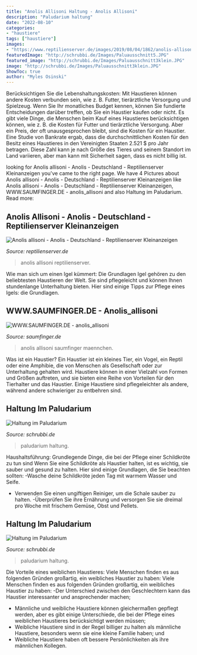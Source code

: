 ```yaml
---
title: "Anolis Allisoni Haltung - Anolis Allisoni"
description: "Paludarium haltung"
date: "2022-08-10"
categories:
- "haustiere"
tags: ["haustiere"]
images:
- "https://www.reptilienserver.de/images/2019/08/04/1862/anolis-allisoni_1.jpg?v=1569594109"
featuredImage: "http://schrubbi.de/Images/Paluausschnitt5.JPG"
featured_image: "http://schrubbi.de/Images/Paluausschnitt3klein.JPG"
image: "http://schrubbi.de/Images/Paluausschnitt3klein.JPG"
ShowToc: true
author: "Myles Osinski"
---
```



Berücksichtigen Sie die Lebenshaltungskosten: Mit Haustieren können andere Kosten verbunden sein, wie z. B. Futter, tierärztliche Versorgung und Spielzeug. Wenn Sie Ihr monatliches Budget kennen, können Sie fundierte Entscheidungen darüber treffen, ob Sie ein Haustier kaufen oder nicht.
Es gibt viele Dinge, die Menschen beim Kauf eines Haustieres berücksichtigen können, wie z. B. die Kosten für Futter und tierärztliche Versorgung. Aber ein Preis, der oft unausgesprochen bleibt, sind die Kosten für ein Haustier. Eine Studie von Bankrate ergab, dass die durchschnittlichen Kosten für den Besitz eines Haustieres in den Vereinigten Staaten 2.521 $ pro Jahr betragen. Diese Zahl kann je nach Größe des Tieres und seinem Standort im Land variieren, aber man kann mit Sicherheit sagen, dass es nicht billig ist.

	

		
looking for Anolis allisoni - Anolis - Deutschland - Reptilienserver Kleinanzeigen you've came to the right page. We have 4 Pictures about Anolis allisoni - Anolis - Deutschland - Reptilienserver Kleinanzeigen like Anolis allisoni - Anolis - Deutschland - Reptilienserver Kleinanzeigen, WWW.SAUMFINGER.DE - anolis_allisoni and also Haltung im Paludarium. Read more:
		
    
## Anolis Allisoni - Anolis - Deutschland - Reptilienserver Kleinanzeigen

<img loading=lazy src="https://www.reptilienserver.de/images/2019/08/04/1862/anolis-allisoni_1.jpg?v=1569594109" onerror="this.onerror=null;this.src='https://tse2.mm.bing.net/th?id=OIP.w6wJJVfFFZCbLKmoULVA9wHaEK&amp;pid=15.1';" alt="Anolis allisoni - Anolis - Deutschland - Reptilienserver Kleinanzeigen">

_Source: reptilienserver.de_

>anolis allisoni reptilienserver. 

	

Wie man sich um einen Igel kümmert: Die Grundlagen
Igel gehören zu den beliebtesten Haustieren der Welt. Sie sind pflegeleicht und können Ihnen stundenlange Unterhaltung bieten. Hier sind einige Tipps zur Pflege eines Igels: die Grundlagen.

    
## WWW.SAUMFINGER.DE - Anolis_allisoni

<img loading=lazy src="http://saumfinger.de/aallisonipics/2allisoni-1_0.jpg" onerror="this.onerror=null;this.src='https://tse3.mm.bing.net/th?id=OIP.bnGRU6WrfwcwYglHB-cGDQHaFd&amp;pid=15.1';" alt="WWW.SAUMFINGER.DE - anolis_allisoni">

_Source: saumfinger.de_

>anolis allisoni saumfinger maennchen. 

	

Was ist ein Haustier?
Ein Haustier ist ein kleines Tier, ein Vogel, ein Reptil oder eine Amphibie, die von Menschen als Gesellschaft oder zur Unterhaltung gehalten wird. Haustiere können in einer Vielzahl von Formen und Größen auftreten, und sie bieten eine Reihe von Vorteilen für den Tierhalter und das Haustier. Einige Haustiere sind pflegeleichter als andere, während andere schwieriger zu entbehren sind.

    
## Haltung Im Paludarium

<img loading=lazy src="http://schrubbi.de/Images/Paluausschnitt3klein.JPG" onerror="this.onerror=null;this.src='https://tse2.mm.bing.net/th?id=OIP.-wabE1d_l-nJi11ZK4JjHQHaFj&amp;pid=15.1';" alt="Haltung im Paludarium">

_Source: schrubbi.de_

>paludarium haltung. 

	

Haushaltsführung: Grundlegende Dinge, die bei der Pflege einer Schildkröte zu tun sind
Wenn Sie eine Schildkröte als Haustier halten, ist es wichtig, sie sauber und gesund zu halten. Hier sind einige Grundlagen, die Sie beachten sollten:
-Wasche deine Schildkröte jeden Tag mit warmem Wasser und Seife.
- Verwenden Sie einen ungiftigen Reiniger, um die Schale sauber zu halten.
-Überprüfen Sie ihre Ernährung und versorgen Sie sie dreimal pro Woche mit frischem Gemüse, Obst und Pellets.

    
## Haltung Im Paludarium

<img loading=lazy src="http://schrubbi.de/Images/Paluausschnitt5.JPG" onerror="this.onerror=null;this.src='https://tse4.mm.bing.net/th?id=OIP.7SQa-HpR6enyLKWSgp9SwwHaFj&amp;pid=15.1';" alt="Haltung im Paludarium">

_Source: schrubbi.de_

>paludarium haltung. 

	

Die Vorteile eines weiblichen Haustieres: Viele Menschen finden es aus folgenden Gründen großartig, ein weibliches Haustier zu haben:
Viele Menschen finden es aus folgenden Gründen großartig, ein weibliches Haustier zu haben:
-Der Unterschied zwischen den Geschlechtern kann das Haustier interessanter und ansprechender machen;
- Männliche und weibliche Haustiere können gleichermaßen gepflegt werden, aber es gibt einige Unterschiede, die bei der Pflege eines weiblichen Haustieres berücksichtigt werden müssen;
- Weibliche Haustiere sind in der Regel billiger zu halten als männliche Haustiere, besonders wenn sie eine kleine Familie haben; und
- Weibliche Haustiere haben oft bessere Persönlichkeiten als ihre männlichen Kollegen.

